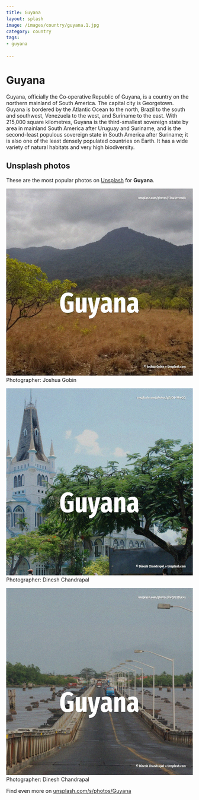 ```yaml
---
title: Guyana
layout: splash
image: /images/country/guyana.1.jpg
category: country
tags:
- guyana

---
```

# Guyana

Guyana, officially the Co‑operative Republic of Guyana, is a country on the northern mainland of 
South America.
The capital city is Georgetown.
Guyana is bordered by the Atlantic Ocean to the north, Brazil to the south and southwest, Venezuela 
to the west, and Suriname to the east.
With 215,000 square kilometres, Guyana is the third-smallest sovereign state by area in mainland 
South America after Uruguay and Suriname, and is the second-least populous sovereign state in South 
America after Suriname; it is also one of the least densely populated countries on Earth.
It has a wide variety of natural habitats and very high biodiversity.

 
## Unsplash photos
These are the most popular photos on [Unsplash](https://unsplash.com) for **Guyana**.
 
![Guyana](/images/country/guyana.1.jpg)
Photographer:  Joshua Gobin
 
![Guyana](/images/country/guyana.2.jpg)
Photographer:  Dinesh Chandrapal
 
![Guyana](/images/country/guyana.3.jpg)
Photographer:  Dinesh Chandrapal
 
Find even more on [unsplash.com/s/photos/Guyana](https://unsplash.com/s/photos/Guyana)
 
